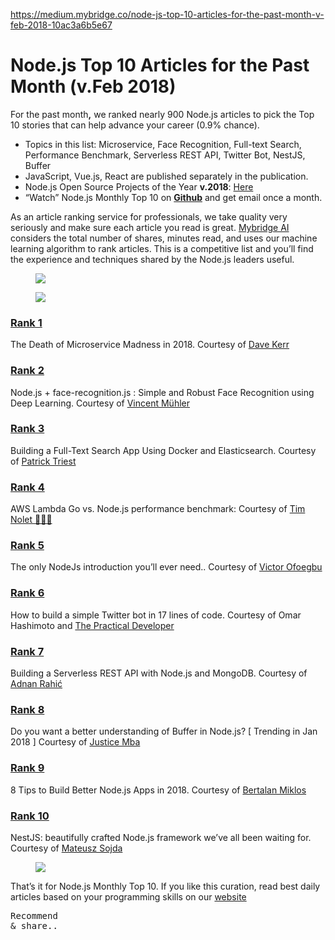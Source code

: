 <a href="https://medium.mybridge.co/node-js-top-10-articles-for-the-past-month-v-feb-2018-10ac3a6b5e67">https://medium.mybridge.co/node-js-top-10-articles-for-the-past-month-v-feb-2018-10ac3a6b5e67</a><div id="articleHeader"><h1>Node.js Top 10 Articles for the Past Month (v.Feb 2018)</h1></div><p id="c7b4">For the past month<strong>,</strong> we ranked nearly 900 Node.js articles to pick the Top 10 stories that can help advance your career (0.9% chance).</p><ul><li id="90fd">Topics in this list: Microservice, Face Recognition, Full-text Search, Performance Benchmark, Serverless REST API, Twitter Bot, NestJS, Buffer</li><li id="85be">JavaScript, Vue.js, React are published separately in the publication.</li><li id="9baf">Node.js Open Source Projects of the Year <strong>v.2018</strong>: <a href="https://medium.mybridge.co/node-js-open-source-for-the-past-year-v-2018-757291e638ed" target="_blank">Here</a></li><li id="5521">“Watch” Node.js Monthly Top 10 on <a href="https://github.com/Mybridge/nodejs-articles" target="_blank"><strong>Github</strong></a> and get email once a month.</li></ul><p id="6450">As an article ranking service for professionals, we take quality very seriously and make sure each article you read is great. <a href="https://www.mybridge.co" target="_blank">Mybridge AI</a> considers the total number of shares, minutes read, and uses our machine learning algorithm to rank articles. This is a competitive list and you’ll find the experience and techniques shared by the Node.js leaders useful.</p><div><figure id="48ed"><div><div class="readableLargeImageContainer"><img src="https://cdn-images-1.medium.com/max/2000/1*pQ2wBDU_8uUMEzJezF5mSg.png" /></div></figure><div><figure id="a322"><div><div class="readableLargeImageContainer"><img src="https://cdn-images-1.medium.com/max/2000/1*pQ2wBDU_8uUMEzJezF5mSg.png" /></div></figure><div><h3 id="2cf4"><a href="http://www.dwmkerr.com/the-death-of-microservice-madness-in-2018?utm_source=mybridge&utm_medium=blog&utm_campaign=read_more" target="_blank">Rank 1</a></h3><p id="839e">The Death of Microservice Madness in 2018. Courtesy of <a href="https://medium.com/@dwmkerr" target="_blank">Dave Kerr</a></p></div></section><section><div><div><h3 id="1a71"><a href="https://medium.com/@muehler.v/node-js-face-recognition-js-simple-and-robust-face-recognition-using-deep-learning-ea5ba8e852?utm_source=mybridge&utm_medium=blog&utm_campaign=read_more" target="_blank">Rank 2</a></h3><p id="2cf3">Node.js + face-recognition.js : Simple and Robust Face Recognition using Deep Learning. Courtesy of <a href="https://medium.com/@muehler.v" target="_blank">Vincent Mühler</a></p></div></section><section><div><div><h3 id="abc1"><a href="https://blog.patricktriest.com/text-search-docker-elasticsearch?utm_source=mybridge&utm_medium=blog&utm_campaign=read_more" target="_blank">Rank 3</a></h3><p id="218e">Building a Full-Text Search App Using Docker and Elasticsearch. Courtesy of <a href="https://medium.com/@patricktriest" target="_blank">Patrick Triest</a></p></div></section><section><div><div><h3 id="da90"><a href="https://hackernoon.com/aws-lambda-go-vs-node-js-performance-benchmark-1c8898341982?utm_source=mybridge&utm_medium=blog&utm_campaign=read_more" target="_blank">Rank 4</a></h3><p id="2594">AWS Lambda Go vs. Node.js performance benchmark: Courtesy of <a href="https://medium.com/@tim_nolet" target="_blank">Tim Nolet 👨🏻‍🚀</a></p></div></section><section><div><div><h3 id="7b39"><a href="https://codeburst.io/the-only-nodejs-introduction-youll-ever-need-d969a47ef219?utm_source=mybridge&utm_medium=blog&utm_campaign=read_more" target="_blank">Rank 5</a></h3><p id="1178">The only NodeJs introduction you’ll ever need.. Courtesy of <a href="https://medium.com/@ofoegbuvictor" target="_blank">Victor Ofoegbu</a></p></div></section><section><div><div><h3 id="427d"><a href="https://dev.to/omarhashimoto/how-to-build-a-simple-twitter-bot-in-17-lines-ofcode-2aan?utm_source=mybridge&utm_medium=blog&utm_campaign=read_more" target="_blank">Rank 6</a></h3><p id="ee8f">How to build a simple Twitter bot in 17 lines of code. Courtesy of Omar Hashimoto and <a href="https://medium.com/@ThePracticalDev" target="_blank">The Practical Developer</a></p></div></section><section><div><div><h3 id="0a3d"><a href="https://hackernoon.com/building-a-serverless-rest-api-with-node-js-and-mongodb-2e0ed0638f47?utm_source=mybridge&utm_medium=blog&utm_campaign=read_more" target="_blank">Rank 7</a></h3><p id="c6b3">Building a Serverless REST API with Node.js and MongoDB. Courtesy of <a href="https://medium.com/@adnanrahic" target="_blank">Adnan Rahić</a></p></div></section><section><div><div><h3 id="8b91"><a href="https://medium.freecodecamp.org/do-you-want-a-better-understanding-of-buffer-in-node-js-check-this-out-2e29de2968e8?utm_source=mybridge&utm_medium=blog&utm_campaign=read_more" target="_blank">Rank 8</a></h3><p id="0789">Do you want a better understanding of Buffer in Node.js? [ Trending in Jan 2018 ] Courtesy of <a href="https://medium.com/@Daajust" target="_blank">Justice Mba</a></p></div></section><section><div><div><h3 id="4660"><a href="https://blog.risingstack.com/node-js-development-tips-2018?utm_source=mybridge&utm_medium=blog&utm_campaign=read_more" target="_blank">Rank 9</a></h3><p id="fd97">8 Tips to Build Better Node.js Apps in 2018. Courtesy of <a href="https://medium.com/@solkimicreb" target="_blank">Bertalan Miklos</a></p></div></section><section><div><div><h3 id="91ac"><a href="https://matwrites.com/nestjs-typescript-nodejs-framework?utm_source=mybridge&utm_medium=blog&utm_campaign=read_more" target="_blank">Rank 10</a></h3><p id="c6f4">NestJS: beautifully crafted Node.js framework we’ve all been waiting for. Courtesy of <a href="https://medium.com/@msojda" target="_blank">Mateusz Sojda</a></p></div><div><figure id="f1ef"><div><div class="readableLargeImageContainer"><img src="https://cdn-images-1.medium.com/max/2000/1*pQ2wBDU_8uUMEzJezF5mSg.png" /></div></figure><div><p id="3e25">That’s it for Node.js Monthly Top 10. If you like this curation, read best daily articles based on your programming skills on our <a href="https://www.mybridge.co/skills/nodejs" target="_blank">website</a></p><pre id="084d">Recommend & share..</pre></div></section>